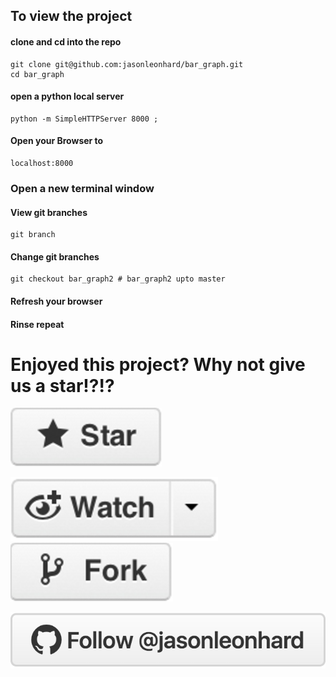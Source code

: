 ## To view the project

#### clone and cd into the repo

    git clone git@github.com:jasonleonhard/bar_graph.git
    cd bar_graph

#### open a python local server

    python -m SimpleHTTPServer 8000 ;

#### Open your Browser to

    localhost:8000

### Open a new terminal window

#### View git branches

    git branch

#### Change git branches

    git checkout bar_graph2 # bar_graph2 upto master

#### Refresh your browser

#### Rinse repeat

# Enjoyed this project? Why not give us a star!?!?

<!-- just links to top of page where you can star, fork, watch -->
[![N|star](images/star.png)](#top)

<!-- In markdown this should build the buttons, with images, which trigger actions -->
[![N|watch](images/watch.png)](https://github.com/jasonleonhard/bar_graph/subscription)
[![N|fork](images/fork.png)](https://github.com/jasonleonhard/bar_graph/fork)

<!-- just links to page where you can follow -->
[![N|follow](images/follow.png)](https://github.com/jasonleonhard)
